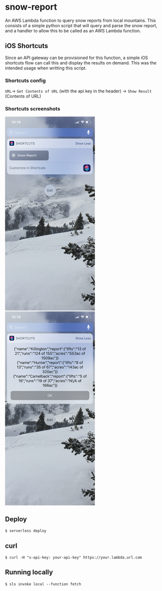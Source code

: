 # snow-report
An AWS Lambda function to query snow reports from local mountains. This consists of a simple python script that will query and parse the snow report, and a handler to allow this to be called as an AWS Lambda function.

## iOS Shortcuts
Since an API gateway can be provisioned for this function, a simple iOS shortcuts flow can call this and display the results on demand. This was the intended usage when writting this script.

### Shortcuts config
`URL`-> `Get Contents of URL` (with the api key in the header) -> `Show Result` (Contents of URL)

### Shortcuts screenshots
![snow-report shortcuts icon](/assets/shortcutsIcon.JPG?raw=true)
![snow-report shortcuts REPORT](/assets/shortcutsReport.JPG?raw=true)

## Deploy
```
$ serverless deploy
```

## curl
```
$ curl -H "x-api-key: your-api-key" https://your.lambda.url.com
```

## Running locally
```
$ sls invoke local --function fetch
```
